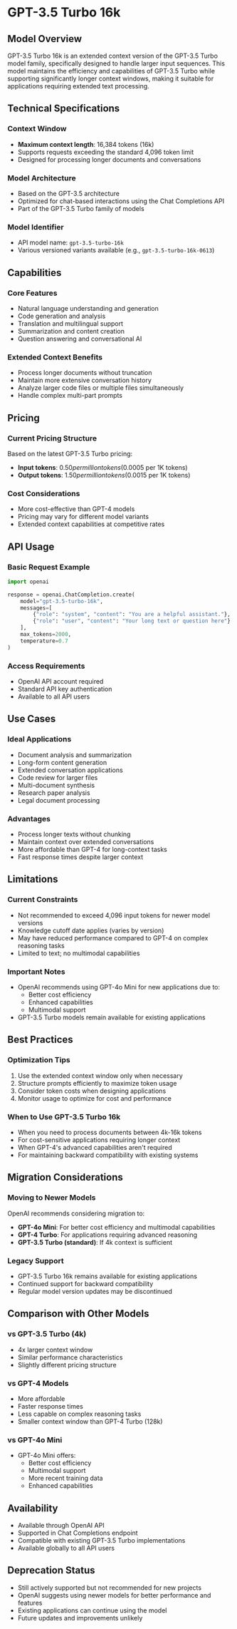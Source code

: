 # GPT-3.5 Turbo 16k

## Model Overview

GPT-3.5 Turbo 16k is an extended context version of the GPT-3.5 Turbo model family, specifically designed to handle larger input sequences. This model maintains the efficiency and capabilities of GPT-3.5 Turbo while supporting significantly longer context windows, making it suitable for applications requiring extended text processing.

## Technical Specifications

### Context Window
- **Maximum context length**: 16,384 tokens (16k)
- Supports requests exceeding the standard 4,096 token limit
- Designed for processing longer documents and conversations

### Model Architecture
- Based on the GPT-3.5 architecture
- Optimized for chat-based interactions using the Chat Completions API
- Part of the GPT-3.5 Turbo family of models

### Model Identifier
- API model name: `gpt-3.5-turbo-16k`
- Various versioned variants available (e.g., `gpt-3.5-turbo-16k-0613`)

## Capabilities

### Core Features
- Natural language understanding and generation
- Code generation and analysis
- Translation and multilingual support
- Summarization and content creation
- Question answering and conversational AI

### Extended Context Benefits
- Process longer documents without truncation
- Maintain more extensive conversation history
- Analyze larger code files or multiple files simultaneously
- Handle complex multi-part prompts

## Pricing

### Current Pricing Structure
Based on the latest GPT-3.5 Turbo pricing:
- **Input tokens**: $0.50 per million tokens ($0.0005 per 1K tokens)
- **Output tokens**: $1.50 per million tokens ($0.0015 per 1K tokens)

### Cost Considerations
- More cost-effective than GPT-4 models
- Pricing may vary for different model variants
- Extended context capabilities at competitive rates

## API Usage

### Basic Request Example
```python
import openai

response = openai.ChatCompletion.create(
    model="gpt-3.5-turbo-16k",
    messages=[
        {"role": "system", "content": "You are a helpful assistant."},
        {"role": "user", "content": "Your long text or question here"}
    ],
    max_tokens=2000,
    temperature=0.7
)
```

### Access Requirements
- OpenAI API account required
- Standard API key authentication
- Available to all API users

## Use Cases

### Ideal Applications
- Document analysis and summarization
- Long-form content generation
- Extended conversation applications
- Code review for larger files
- Multi-document synthesis
- Research paper analysis
- Legal document processing

### Advantages
- Process longer texts without chunking
- Maintain context over extended conversations
- More affordable than GPT-4 for long-context tasks
- Fast response times despite larger context

## Limitations

### Current Constraints
- Not recommended to exceed 4,096 input tokens for newer model versions
- Knowledge cutoff date applies (varies by version)
- May have reduced performance compared to GPT-4 on complex reasoning tasks
- Limited to text; no multimodal capabilities

### Important Notes
- OpenAI recommends using GPT-4o Mini for new applications due to:
  - Better cost efficiency
  - Enhanced capabilities
  - Multimodal support
- GPT-3.5 Turbo models remain available for existing applications

## Best Practices

### Optimization Tips
1. Use the extended context window only when necessary
2. Structure prompts efficiently to maximize token usage
3. Consider token costs when designing applications
4. Monitor usage to optimize for cost and performance

### When to Use GPT-3.5 Turbo 16k
- When you need to process documents between 4k-16k tokens
- For cost-sensitive applications requiring longer context
- When GPT-4's advanced capabilities aren't required
- For maintaining backward compatibility with existing systems

## Migration Considerations

### Moving to Newer Models
OpenAI recommends considering migration to:
- **GPT-4o Mini**: For better cost efficiency and multimodal capabilities
- **GPT-4 Turbo**: For applications requiring advanced reasoning
- **GPT-3.5 Turbo (standard)**: If 4k context is sufficient

### Legacy Support
- GPT-3.5 Turbo 16k remains available for existing applications
- Continued support for backward compatibility
- Regular model version updates may be discontinued

## Comparison with Other Models

### vs GPT-3.5 Turbo (4k)
- 4x larger context window
- Similar performance characteristics
- Slightly different pricing structure

### vs GPT-4 Models
- More affordable
- Faster response times
- Less capable on complex reasoning tasks
- Smaller context window than GPT-4 Turbo (128k)

### vs GPT-4o Mini
- GPT-4o Mini offers:
  - Better cost efficiency
  - Multimodal support
  - More recent training data
  - Enhanced capabilities

## Availability

- Available through OpenAI API
- Supported in Chat Completions endpoint
- Compatible with existing GPT-3.5 Turbo implementations
- Available globally to all API users

## Deprecation Status

- Still actively supported but not recommended for new projects
- OpenAI suggests using newer models for better performance and features
- Existing applications can continue using the model
- Future updates and improvements unlikely